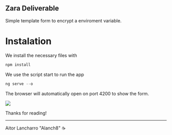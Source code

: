 ## Zara Deliverable

Simple template form to encrypt a enviroment variable.

# Instalation

We install the necessary files with

```javascript
npm install
```

We use the script start to run the app

```javascript
ng serve --o
```

The browser will automatically open on port 4200 to show the form.

![](https://i.ibb.co/V9ykXJK/cryptform.png)

Thanks for reading!

---

Aitor Lancharro "Alanch8" ☕

